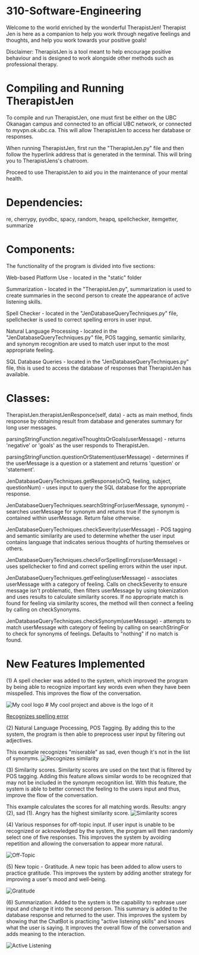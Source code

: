 # 310-Software-Engineering

Welcome to the world enriched by the wonderful TherapistJen!
Therapist Jen is here as a companion to help you work through negative feelings and thoughts, and help you work towards your positive goals!

Disclaimer: TherapistJen is a tool meant to help encourage positive behaviour and is designed to work alongside other methods such as professional therapy.

# Compiling and Running TherapistJen

To compile and run TherapistJen, one must first be either on the UBC Okanagan campus and connected to an official UBC network, or connected to myvpn.ok.ubc.ca. This will allow TherapistJen to access her database or responses. 

When running TherapistJen, first run the "TherapistJen.py" file and then follow the hyperlink address that is generated in the terminal. This will bring you to TherapistJens's chatroom.

Proceed to use TherapistJen to aid you in the maintenance of your mental health.

# Dependencies:
re, cherrypy, pyodbc, spacy, random, heapq, spellchecker, itemgetter, summarize

# Components:
The functionality of the program is divided into five sections:

Web-based Platform Use - located in the "static" folder

Summarization - located in the "TherapistJen.py", summarization is used to create summaries in the second person to create the appearance of active listening skills.

Spell Checker - located in the "JenDatabaseQueryTechniques.py" file, spellchecker is used to correct spelling errors in user input.

Natural Language Processing - located in the "JenDatabaseQueryTechniques.py" file, POS tagging, semantic similarity, and synonym recognition are used to match user input to the most appropriate feeling.

SQL Database Queries - located in the "JenDatabaseQueryTechniques.py" file, this is used to access the database of responses that TherapistJen has available.

# Classes:
TherapistJen.therapistJenResponce(self, data) - acts as main method, finds response by obtaining result from database and generates summary for long user messages. 

parsingStringFunction.negativeThoughtsOrGoals(userMessage) - returns 'negative' or 'goals' as the user responds to TherapistJen.

parsingStringFunction.questionOrStatement(userMessage) - determines if the userMessage is a question or a statement and returns 'question' or 'statement'.

JenDatabaseQueryTechniques.getResponse(sOrQ, feeling, subject, questionNum) - uses input to query the SQL database for the appropriate response.

JenDatabaseQueryTechniques.searchStringFor(userMessage, synonym) - searches userMessage for synonym and returns true if the synonym is contained within userMessage. Return false otherwise.

JenDatabaseQueryTechniques.checkSeverity(userMessage) - POS tagging and semantic similarity are used to determine whether the user input contains language that indicates serious thoughts of hurting themselves or others.

JenDatabaseQueryTechniques.checkForSpellingErrors(userMessage) - uses spellchecker to find and correct spelling errors within the user input.

JenDatabaseQueryTechniques.getFeeling(userMessage) - associates userMessage with a category of feeling. Calls on checkSeverity to ensure message isn't problematic, then filters userMessage by using tokenization and uses results to calculate similarity scores. If no appropriate match is found for feeling via similarity scores, the method will then connect a feeling by calling on checkSynonyms.

JenDatabaseQueryTechniques.checkSynonym(userMessage) - attempts to match userMessage with category of feeling by calling on searchStringFor to check for synonyms of feelings. Defaults to "nothing" if no match is found.

# New Features Implemented
(1) A spell checker was added to the system, which improved the program by being able to recognize important key words even when they have been misspelled. This improves the flow of the conversation.

<img src="https://ibb.co/XSHWG6N" alt="My cool logo"/>
# My cool project and above is the logo of it

[Recognizes spelling error](https://ibb.co/XSHWG6N)

(2) Natural Language Processing, POS Tagging. By adding this to the system, the program is then able to preprocess user input by filtering out adjectives.

This example recognizes "miserable" as sad, even though it's not in the list of synonyms.
![Recognizes similarity](https://ibb.co/gtB62RK)

(3) Similarity scores. Similarity scores are used on the text that is filtered by POS tagging. Adding this feature allows similar words to be recognized that may not be included in the synonym recognition list. With this feature, the system is able to better connect the feeling to the users input and thus, improve the flow of the conversation.


This example calculates the scores for all matching words. Results: angry (2), sad (1). Angry has the highest similarity score.
![Similarity scores](https://ibb.co/Rj2gTXx)

(4) Various responses for off-topic input. If user input is unable to be recognized or acknowledged by the system, the program will then randomly select one of five responses. This improves the system by avoiding repetition and allowing the conversation to appear more natural.

![Off-Topic](https://ibb.co/jTxBh8J)

(5) New topic - Gratitude. A new topic has been added to allow users to practice gratitude. This improves the system by adding another strategy for improving a user's mood and well-being.

![Gratitude](https://ibb.co/Z8Cck0g)

(6) Summarization. Added to the system is the capability to rephrase user input and change it into the second person. This summary is added to the database response and returned to the user. This improves the system by showing that the ChatBot is practicing "active listening skills" and knows what the user is saying. It improves the overall flow of the conversation and adds meaning to the interaction.   

![Active Listening](https://ibb.co/D8wH2Sd)
